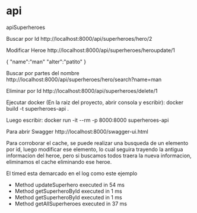# api
apiSuperheroes

Buscar por Id
http://localhost:8000/api/superheroes/hero/2

Modificar Heroe
http://localhost:8000/api/superheroes/heroupdate/1

{
"name":"man"
"alter":"patito"
}

Buscar por partes del nombre
http://localhost:8000/api/superheroes/hero/search?name=man

Eliminar por Id
http://localhost:8000/api/superheroes/delete/1

Ejecutar docker (En la raiz del proyecto, abrir consola y escribir):
docker build -t superheroes-api .

Luego escribir:
docker run -it --rm -p 8000:8000 superheroes-api

Para abrir Swagger 
http://localhost:8000/swagger-ui.html

Para corroborar el cache, se puede realizar una busqueda de un elemento por id, 
luego modificar ese elemento, lo cual seguira trayendo la antigua informacion del heroe, pero si buscamos todos traera la nueva informacion,
eliminamos el cache eliminando ese heroe.

El timed esta demarcado en el log como este ejemplo 
* Method updateSuperhero executed in 54 ms
* Method getSuperheroById executed in 1 ms
* Method getSuperheroById executed in 1 ms
* Method getAllSuperheroes executed in 37 ms


